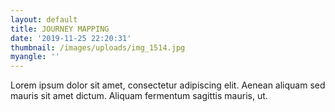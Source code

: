 ```yaml
---
layout: default
title: JOURNEY MAPPING
date: '2019-11-25 22:20:31'
thumbnail: /images/uploads/img_1514.jpg
myangle: ''
---
```

Lorem ipsum dolor sit amet, consectetur adipiscing elit. Aenean aliquam sed mauris sit amet dictum. Aliquam fermentum sagittis mauris, ut.
